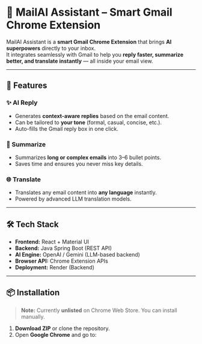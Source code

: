 # 📧 MailAI Assistant – Smart Gmail Chrome Extension

MailAI Assistant is a **smart Gmail Chrome Extension** that brings **AI superpowers** directly to your inbox.  
It integrates seamlessly with Gmail to help you **reply faster, summarize better, and translate instantly** — all inside your email view.

---

## 🚀 Features

### ✨ AI Reply
- Generates **context-aware replies** based on the email content.
- Can be tailored to **your tone** (formal, casual, concise, etc.).
- Auto-fills the Gmail reply box in one click.

### 🧠 Summarize
- Summarizes **long or complex emails** into 3–6 bullet points.
- Saves time and ensures you never miss key details.

### 🌐 Translate
- Translates any email content into **any language** instantly.
- Powered by advanced LLM translation models.

---

## 🛠 Tech Stack

- **Frontend:** React + Material UI  
- **Backend:** Java Spring Boot (REST API)  
- **AI Engine:** OpenAI / Gemini (LLM-based backend)  
- **Browser API:** Chrome Extension APIs  
- **Deployment:** Render (Backend)

---

## 📦 Installation

> **Note:** Currently **unlisted** on Chrome Web Store. You can install manually.

1. **Download ZIP** or clone the repository.
2. Open **Google Chrome** and go to:

